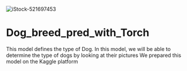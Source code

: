 ![iStock-521697453](https://github.com/Sardorxonkeldiyev/Dog_breed_pred_with_Torch/assets/116951571/78c4466c-84ba-4558-bdf7-7929cdcbbc5e)

# Dog_breed_pred_with_Torch
This model defines the type of Dog. In this model, we will be able to determine the type of dogs by looking at their pictures
We prepared this model on the Kaggle platform
